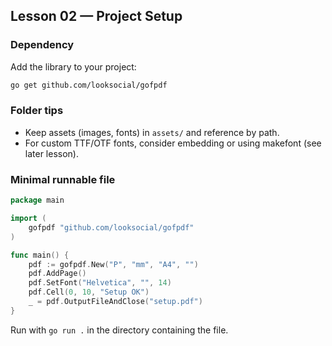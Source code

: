 ## Lesson 02 — Project Setup

### Dependency
Add the library to your project:
```bash
go get github.com/looksocial/gofpdf
```

### Folder tips
- Keep assets (images, fonts) in `assets/` and reference by path.
- For custom TTF/OTF fonts, consider embedding or using makefont (see later lesson).

### Minimal runnable file
```go
package main

import (
    gofpdf "github.com/looksocial/gofpdf"
)

func main() {
    pdf := gofpdf.New("P", "mm", "A4", "")
    pdf.AddPage()
    pdf.SetFont("Helvetica", "", 14)
    pdf.Cell(0, 10, "Setup OK")
    _ = pdf.OutputFileAndClose("setup.pdf")
}
```

Run with `go run .` in the directory containing the file.


